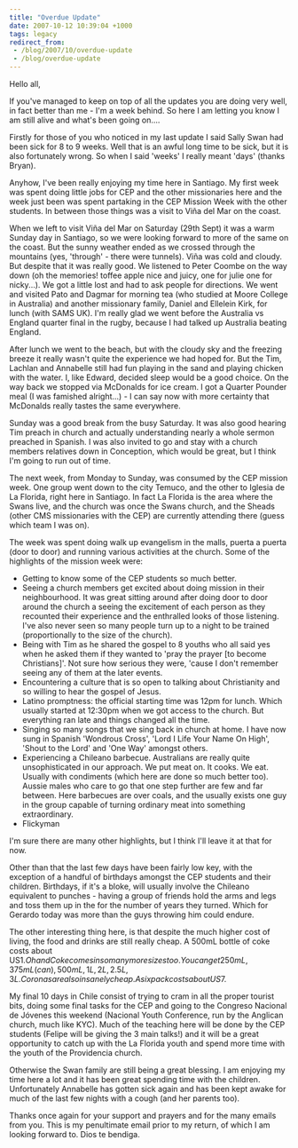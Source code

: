 ```yaml
---
title: "Overdue Update"
date: 2007-10-12 10:39:04 +1000
tags: legacy
redirect_from:
 - /blog/2007/10/overdue-update
 - /blog/overdue-update
---
```


Hello all,



If you've managed to keep on top of all the updates you are doing very well, in fact better than me - I'm a week behind. So here I am letting you know I am still alive and what's been going on....<!--break-->



Firstly for those of you who noticed in my last update I said Sally Swan had been sick for 8 to 9 weeks. Well that is an awful long time to be sick, but it is also fortunately wrong. So when I said 'weeks' I really meant 'days' (thanks Bryan).



Anyhow, I've been really enjoying my time here in Santiago. My first week was spent doing little jobs for CEP and the other missionaries here and the week just been was spent partaking in the CEP Mission Week with the other students. In between those things was a visit to Viña del Mar on the coast.



When we left to visit Viña del Mar on Saturday (29th Sept) it was a warm Sunday day in Santiago, so we were looking forward to more of the same on the coast. But the sunny weather ended as we crossed through the mountains (yes, 'through' - there were tunnels). Viña was cold and cloudy. But despite that it was really good. We listened to Peter Coombe on the way down (oh the memories! toffee apple nice and juicy, one for julie one for nicky...). We got a little lost and had to ask people for directions. We went and visited Pato and Dagmar for morning tea (who studied at Moore College in Australia) and another missionary family, Daniel and Ellelein Kirk, for lunch (with SAMS UK). I'm really glad we went before the Australia vs England quarter final in the rugby, because I had talked up Australia beating England.



After lunch we went to the beach, but with the cloudy sky and the freezing breeze it really wasn't quite the experience we had hoped for. But the Tim, Lachlan and Annabelle still had fun playing in the sand and playing chicken with the water. I, like Edward, decided sleep would be a good choice. On the way back we stopped via McDonalds for ice cream. I got a Quarter Pounder meal (I was famished alright...) - I can say now with more certainty that McDonalds really tastes the same everywhere.



Sunday was a good break from the busy Saturday. It was also good hearing Tim preach in church and actually understanding nearly a whole sermon preached in Spanish. I was also invited to go and stay with a church members relatives down in Conception, which would be great, but I think I'm going to run out of time.



The next week, from Monday to Sunday, was consumed by the CEP mission week. One group went down to the city Temuco, and the other to Iglesia de La Florida, right here in Santiago. In fact La Florida is the area where the Swans live, and the church was once the Swans church, and the Sheads (other CMS missionaries with the CEP) are currently attending there (guess which team I was on).



The week was spent doing walk up evangelism in the malls, puerta a puerta (door to door) and running various activities at the church. Some of the highlights of the mission week were:<ul>

<li>Getting to know some of the CEP students so much better.</li>

<li>Seeing a church members get excited about doing mission in their neighbourhood. It was great sitting around after doing door to door around the church a seeing the excitement of each person as they recounted their experience and the enthralled looks of those listening. I've also never seen so many people turn up to a night to be trained (proportionally to the size of the church).</li>

<li>Being with Tim as he shared the gospel to 8 youths who all said yes when he asked them if they wanted to 'pray the prayer [to become Christians]'. Not sure how serious they were, 'cause I don't remember seeing any of them at the later events.</li>

<li>Encountering a culture that is so open to talking about Christianity and so willing to hear the gospel of Jesus.</li>

<li>Latino promptness: the official starting time was 12pm for lunch. Which usually started at 12:30pm when we got access to the church. But everything ran late and things changed all the time.</li>

<li>Singing so many songs that we sing back in church at home. I have now sung in Spanish 'Wondrous Cross', 'Lord I Life Your Name On High', 'Shout to the Lord' and 'One Way' amongst others.</li>

<li>Experiencing a Chileano barbecue. Australians are really quite unsophisticated in our approach. We put meat on. It cooks. We eat. Usually with condiments (which here are done so much better too). Aussie males who care to go that one step further are few and far between. Here barbecues are over coals, and the usually exists one guy in the group capable of turning ordinary meat into something extraordinary.</li>

<li>Flickyman</li>

</ul>

I'm sure there are many other highlights, but I think I'll leave it at that for now.



Other than that the last few days have been fairly low key, with the exception of a handful of birthdays amongst the CEP students and their children. Birthdays, if it's a bloke, will usually involve the Chileano equivalent to punches - having a group of friends hold the arms and legs and toss them up in the for the number of years they turned. Which for Gerardo today was more than the guys throwing him could endure.



The other interesting thing here, is that despite the much higher cost of living, the food and drinks are still really cheap. A 500mL bottle of coke costs about US$1. Oh and Coke comes in so many more sizes too. You can get 250mL, 375mL (can), 500mL, 1L, 2L, 2.5L, 3L. Coronas are also insanely cheap. A six pack costs about US$7.



My final 10 days in Chile consist of trying to cram in all the proper tourist bits, doing some final tasks for the CEP and going to the Congreso Nacional de Jóvenes this weekend (Nacional Youth Conference, run by the Anglican church, much like KYC). Much of the teaching here will be done by the CEP students (Felipe will be giving the 3 main talks!) and it will be a great opportunity to catch up with the La Florida youth and spend more time with the youth of the Providencia church.



Otherwise the Swan family are still being a great blessing. I am enjoying my time here a lot and it has been great spending time with the children. Unfortunately Annabelle has gotten sick again and has been kept awake for much of the last few nights with a cough (and her parents too).



Thanks once again for your support and prayers and for the many emails from you. This is my penultimate email prior to my return, of which I am looking forward to. Dios te bendiga.


